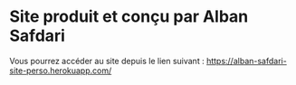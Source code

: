 # Site produit et conçu par Alban Safdari

Vous pourrez accéder au site depuis le lien suivant : https://alban-safdari-site-perso.herokuapp.com/
